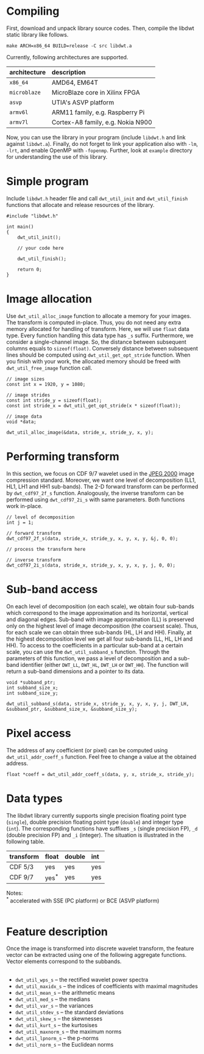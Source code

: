 # Compiling #
First, download and unpack library source codes. Then, compile the libdwt static library like follows.

```
make ARCH=x86_64 BUILD=release -C src libdwt.a
```

Currently, following architectures are supported.

| **architecture** | **description** |
|:-----------------|:----------------|
| `x86_64`         | AMD64, EM64T    |
| `microblaze`     | MicroBlaze core in Xilinx FPGA |
| `asvp`           | UTIA's ASVP platform |
| `armv6l`         | ARM11 family, e.g. Raspberry Pi |
| `armv7l`         | Cortex-A8 family, e.g. Nokia N900 |

Now, you can use the library in your program (include `libdwt.h` and link against `libdwt.a`).
Finally, do not forget to link your application also with `-lm`, `-lrt`, and enable OpenMP with `-fopenmp`.
Further, look at `example` directory for understanding the use of this library.

# Simple program #

Include `libdwt.h` header file and call `dwt_util_init` and `dwt_util_finish` functions that allocate and release resources of the library.

```
#include "libdwt.h"

int main()
{
	dwt_util_init();

	// your code here

	dwt_util_finish();

	return 0;
}
```

# Image allocation #

Use `dwt_util_alloc_image` function to allocate a memory for your images. The transform is computed in-place. Thus, you do not need any extra memory allocated for handling of transform. Here, we will use `float` data type. Every function handling this data type has `_s` suffix. Furthermore, we consider a single-channel image. So, the distance between subsequent columns equals to `sizeof(float)`. Conversely distance between subsequent lines should be computed using `dwt_util_get_opt_stride` function. When you finish with your work, the allocated memory should be freed with `dwt_util_free_image` function call.

```
// image sizes
const int x = 1920, y = 1080;

// image strides
const int stride_y = sizeof(float);
const int stride_x = dwt_util_get_opt_stride(x * sizeof(float));

// image data
void *data;

dwt_util_alloc_image(&data, stride_x, stride_y, x, y);
```

# Performing transform #

In this section, we focus on CDF 9/7 wavelet used in the [JPEG 2000](http://www.jpeg.org/jpeg2000/) image compression standard. Moreover, we want one level of decomposition (LL1, HL1, LH1 and HH1 sub-bands). The 2-D forward transform can be performed by `dwt_cdf97_2f_s` function. Analogously, the inverse transform can be performed using `dwt_cdf97_2i_s` with same parameters. Both functions work in-place.

```
// level of decomposition
int j = 1;

// forward transform
dwt_cdf97_2f_s(data, stride_x, stride_y, x, y, x, y, &j, 0, 0);

// process the transform here

// inverse transform
dwt_cdf97_2i_s(data, stride_x, stride_y, x, y, x, y, j, 0, 0);
```

# Sub-band access #

On each level of decomposition (on each scale), we obtain four sub-bands which correspond to the image approximation and its horizontal, vertical and diagonal edges.
Sub-band with image approximation (LL) is preserved only on the highest level of image decomposition (the coarsest scale).
Thus, for each scale we can obtain three sub-bands (HL, LH and HH).
Finally, at the highest decomposition level we get all four sub-bands (LL, HL, LH and HH).
To access to the coefficients in a particular sub-band at a certain scale, you can use the `dwt_util_subband_s` function.
Through the parameters of this function, we pass a level of decomposition and a sub-band identifier (either `DWT_LL`, `DWT_HL`, `DWT_LH` or `DWT_HH`).
The function will return a sub-band dimensions and a pointer to its data.

```
void *subband_ptr;
int subband_size_x;
int subband_size_y;

dwt_util_subband_s(data, stride_x, stride_y, x, y, x, y, j, DWT_LH, &subband_ptr, &subband_size_x, &subband_size_y);

```

# Pixel access #

The address of any coefficient (or pixel) can be computed using `dwt_util_addr_coeff_s` function. Feel free to change a value at the obtained address.

```
float *coeff = dwt_util_addr_coeff_s(data, y, x, stride_x, stride_y);
```

# Data types #
The libdwt library currently supports single precision floating point type (`single`), double precision floating point type (`double`) and integer type (`int`). The corresponding functions have suffixes `_s` (single precision FP), `_d` (double precision FP) and `_i` (integer). The situation is illustrated in the following table.

| **transform** | **float** | **double** | **int** |
|:--------------|:----------|:-----------|:--------|
| CDF 5/3       | yes       | yes        | yes     |
| CDF 9/7       | yes<sup>*</sup>  | yes        | yes     |

Notes:
<br>
<sup>*</sup> accelerated with SSE (PC platform) or BCE (ASVP platform)<br>
<br>
<h1>Feature description</h1>
Once the image is transformed into discrete wavelet transform, the feature vector can be extracted using one of the following aggregate functions. Vector elements correspond to the subbands.<br>
<br>
<ul><li><code>dwt_util_wps_s</code> – the rectified wavelet power spectra<br>
</li><li><code>dwt_util_maxidx_s</code> – the indices of coefficients with maximal magnitudes<br>
</li><li><code>dwt_util_mean_s</code> – the arithmetic means<br>
</li><li><code>dwt_util_med_s</code> – the medians<br>
</li><li><code>dwt_util_var_s</code> – the variances<br>
</li><li><code>dwt_util_stdev_s</code> – the standard deviations<br>
</li><li><code>dwt_util_skew_s</code> – the skewnesses<br>
</li><li><code>dwt_util_kurt_s</code> – the kurtosises<br>
</li><li><code>dwt_util_maxnorm_s</code> – the maximum norms<br>
</li><li><code>dwt_util_lpnorm_s</code> – the p-norms<br>
</li><li><code>dwt_util_norm_s</code> – the Euclidean norms